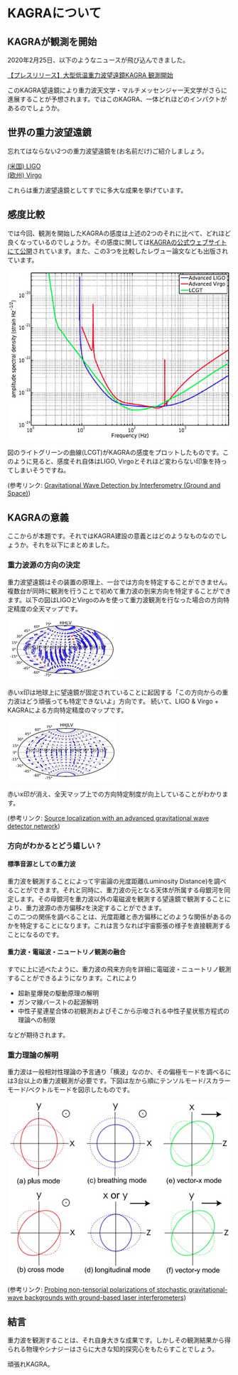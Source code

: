 # KAGRAについて

## KAGRAが観測を開始

2020年2月25日、以下のようなニュースが飛び込んできました。

[【プレスリリース】大型低温重力波望遠鏡KAGRA 観測開始](https://gwcenter.icrr.u-tokyo.ac.jp/archives/3321)

このKAGRA望遠鏡により重力波天文学・マルチメッセンジャー天文学がさらに進展することが予想されます。ではこのKAGRA、一体どれほどのインパクトがあるのでしょうか。

## 世界の重力波望遠鏡

忘れてはならない2つの重力波望遠鏡を(お名前だけ)ご紹介しましょう。

[(米国) LIGO](https://www.ligo.caltech.edu/)  
[(欧州) Virgo](http://www.virgo-gw.eu/)  

これらは重力波望遠鏡としてすでに多大な成果を挙げています。

## 感度比較

では今回、観測を開始したKAGRAの感度は上述の2つのそれに比べて、どれほど良くなっているのでしょうか。その感度に関しては[KAGRAの公式ウェブサイトにて公開](https://gwcenter.icrr.u-tokyo.ac.jp/researcher/parameters)されています。また、この3つを比較したレヴュー論文なども出版されています。  

![横軸: 周波数、縦軸: 重力波望遠鏡の感度](/images/gr/kagra_amp.png)

図のライトグリーンの曲線(LCGT)がKAGRAの感度をプロットしたものです。このように見ると、感度それ自体はLIGO, Virgoとそれほど変わらない印象を持ってしまいそうですね。  

(参考リンク: [Gravitational Wave Detection by Interferometry (Ground and Space)](https://arxiv.org/abs/1102.3355))

## KAGRAの意義

ここからが本題です。それではKAGRA建設の意義とはどのようなものなのでしょうか。それを以下にまとめました。

### 重力波源の方向の決定

重力波望遠鏡はその装置の原理上、一台では方向を特定することができません。複数台が同時に観測を行うことで初めて重力波の到来方向を特定することができます。以下の図はLIGOとVirgoのみを使って重力波観測を行なった場合の方向特定精度の全天マップです。  

![w/o KAGRA](/images/gr/wo_kagra.png)

赤いx印は地球上に望遠鏡が固定されていることに起因する「この方向からの重力波はどう頑張っても特定できないよ」方向です。
続いて、LIGO & Virgo + KAGRAによる方向特定精度のマップです。  

![with KAGRA](/images/gr/w_kagra.png)

赤いx印が消え、全天マップ上での方向特定制度が向上していることがわかります。

(参考リンク: [Source localization with an advanced gravitational wave detector network](https://arxiv.org/abs/1010.6192))

### 方向がわかるとどう嬉しい？

#### 標準音源としての重力波

重力波を観測することによって宇宙論の光度距離(Luminosity Distance)を調べることができます。それと同時に、重力波の元となる天体が所属する母銀河を同定します。その母銀河を重力波以外の電磁波を観測する望遠鏡で観測することにより、重力波源の赤方偏移$z$を決定することができます。  
この二つの関係を調べることは、光度距離と赤方偏移にどのような関係があるのかを特定することになります。これは言うなれば宇宙膨張の様子を直接観測することになるのです。

#### 重力波・電磁波・ニュートリノ観測の融合

すでに上に述べたように、重力波の飛来方向を詳細に電磁波・ニュートリノ観測することができるようになります。これにより

* 超新星爆発の駆動原理の解明
* ガンマ線バーストの起源解明
* 中性子星連星合体の初観測およびそこから示唆される中性子星状態方程式の理論への制限

などが期待されます。

### 重力理論の解明

重力波は一般相対性理論の予言通り「横波」なのか、その偏極モードを調べるには3台以上の重力波観測が必要です。下図は左から順にテンソルモード/スカラーモード/ベクトルモードを図示したものです。  

![重力波の偏極モード](/images/gr/polarization.png)


(参考リンク: [Probing non-tensorial polarizations of stochastic gravitational-wave backgrounds with ground-based laser interferometers](https://arxiv.org/abs/0903.0528))

## 結言

重力波を観測することは、それ自身大きな成果です。しかしその観測結果から得られる物理やシナジーはさらに大きな知的探究心をもたらすことでしょう。

頑張れKAGRA。
